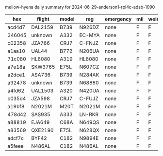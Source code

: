 mellow-hyena daily summary for 2024-06-29-anderson1-rpi4c-adsb-1090

|hex|flight|model|reg|emergency|mil|weirdo|
|--|--|--|--|--|--|--|
|acd4d7|DAL2159|B739|N926DZ|none|F|F|
|346045|unknown|A332|EC-MYA|none|F|F|
|c02358|JZA766|CRJ7|C-FNJZ|none|F|F|
|a1aa10|UAL44|B772|N206UA|none|F|F|
|71c080|HL8080|A319|HL8080|none|F|F|
|a7e18a|SKW3765|E75L|N607CZ|none|F|F|
|a2dce1|ASA736|B739|N284AK|none|F|F|
|a92478|unknown|B739|N68880|none|F|F|
|a4fd62|UAL1503|A320|N420UA|none|F|F|
|c035d4|JZA598|CRJ7|C-FUJZ|none|F|F|
|a19bf8|N2021M|M20T|N2021M|none|F|F|
|478d42|SAS935|A333|LN-RKR|none|F|F|
|a88819|EJA649|C68A|N649QS|none|F|F|
|a83569|QXE2190|E75L|N628QX|none|F|F|
|adcf7c|BYF42|C182|N9894E|none|F|F|
|a5feee|N486AL|C182|N486AL|none|F|F|
